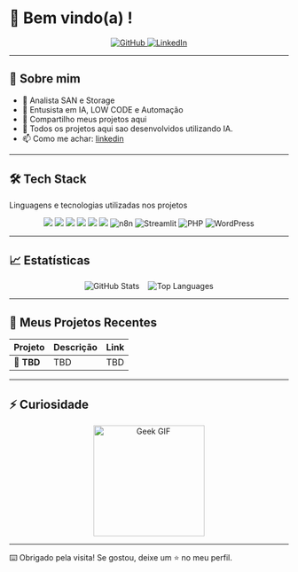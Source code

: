 <!-- Banner de boas-vindas -->
  <h1>👋 Bem vindo(a) !</h1>
</p>

<!-- Links sociais -->
<p align="center">
  <a href="https://github.com/SEU_USUARIO">
    <img src="https://img.shields.io/badge/GitHub-181717?style=for-the-badge&logo=github" alt="GitHub"/>
  </a>
  <a href="https://www.linkedin.com/in/SEU_PERFIL">
    <img src="https://img.shields.io/badge/LinkedIn-0A66C2?style=for-the-badge&logo=linkedin" alt="LinkedIn"/>
  </a>
</p>

---

## 🚀 Sobre mim

- 🌱 Analista SAN e Storage  
- 👯 Entusista em IA, LOW CODE e Automação  
- 💬 Compartilho meus projetos aqui
- 🌱 Todos os projetos aqui sao desenvolvidos utilizando IA. 
- 📫 Como me achar: [linkedin](https://www.linkedin.com/in/danilo-hashinaga-siqueira-36719722/) 

---

## 🛠️ Tech Stack

Linguagens e tecnologias utilizadas nos projetos

<p align="center">
  <img src="https://img.shields.io/badge/Python-3776AB?style=for-the-badge&logo=python&logoColor=white"/>
  <img src="https://img.shields.io/badge/JavaScript-F7DF1E?style=for-the-badge&logo=javascript&logoColor=black"/>
  <img src="https://img.shields.io/badge/HTML5-E34F26?style=for-the-badge&logo=html5&logoColor=white"/>
  <img src="https://img.shields.io/badge/CSS3-1572B6?style=for-the-badge&logo=css3&logoColor=white"/>
  <img src="https://img.shields.io/badge/MySQL-4479A1?style=for-the-badge&logo=mysql&logoColor=white"/>
  <img src="https://img.shields.io/badge/Docker-2496ED?style=for-the-badge&logo=docker&logoColor=white"/>
  <img src="https://img.shields.io/badge/n8n-000000?style=for-the-badge&logo=n8n&logoColor=white" alt="n8n"/>
  <img src="https://img.shields.io/badge/Streamlit-FF4E30?style=for-the-badge&logo=streamlit&logoColor=white" alt="Streamlit"/>
  <img src="https://img.shields.io/badge/PHP-777BB4?style=for-the-badge&logo=php&logoColor=white" alt="PHP"/>
  <img src="https://img.shields.io/badge/WordPress-21759B?style=for-the-badge&logo=wordpress&logoColor=white" alt="WordPress"/>
  
</p>

---

## 📈 Estatísticas

<p align="center">
  <img src="https://github-readme-stats.vercel.app/api?username=SEU_USUARIO&show_icons=true&theme=dark&count_private=true" alt="GitHub Stats" />
  &nbsp;&nbsp;
  <img src="https://github-readme-stats.vercel.app/api/top-langs/?username=SEU_USUARIO&layout=compact&theme=dark" alt="Top Languages" />
</p>

---

## 💬 Meus Projetos Recentes

| Projeto                           | Descrição                             | Link                             |
|-----------------------------------|---------------------------------------|----------------------------------|
| 💬 **TBD**                       | TBD                                   | TBD      |


---

## ⚡ Curiosidade

<p align="center">
  <img src="https://media0.giphy.com/media/v1.Y2lkPTc5MGI3NjExNWlnNDUzcGphY2cybGs5d20yZjNzdGoxOTkydDlld2hpOHg0aWVjciZlcD12MV9pbnRlcm5hbF9naWZfYnlfaWQmY3Q9Zw/TFUP2wIO2kQ2dQ8eOi/giphy.gif" alt="Geek GIF" width="200"/>
</p>

---

⌨️ Obrigado pela visita! Se gostou, deixe um ⭐ no meu perfil.  
